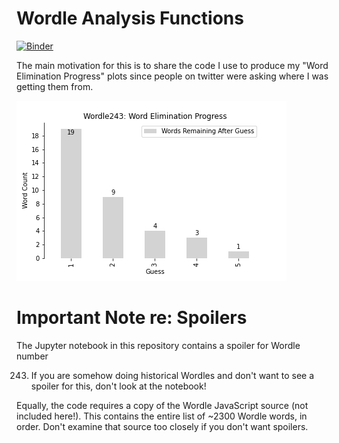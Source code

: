 # Wordle Analysis Functions

[![Binder](https://mybinder.org/badge_logo.svg)](https://mybinder.org/v2/gh/MarkNOakden/Wordle/HEAD?labpath=wordle_elimination_graph.ipynb)

The main motivation for this is to share the code I use to produce my "Word
Elimination Progress" plots since people on twitter were asking where I was 
getting them from.

![Image](wordle243_progress.png)

# Important Note re: Spoilers

The Jupyter notebook in this repository contains a spoiler for Wordle number

243. If you are somehow doing historical Wordles and don't want to see a spoiler
     for this, don't look at the notebook!

Equally, the code requires a copy of the Wordle JavaScript source (not included
here!). This contains the entire list of ~2300 Wordle words, in order. Don't
examine that source too closely if you don't want spoilers.
